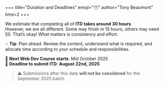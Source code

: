 
+++
title="Duration and Deadlines"
emoji="🕑"
author="Tony Beaumont"
time=2
+++
<!-- 
# Welcome from Tony

# The information you will find here is the information I found useful as a volunteer helping with the Introduction to Digital programme.

### Introduction

# The Introduction to Digital course is known as ITD. You can find an overview of how ITD works here [https://itd.codeyourfuture.io/how-itd-works/](https://itd.codeyourfuture.io/how-itd-works/)

# The role of volunteers is to review submissions by applicants and respond with feedback. The submissions will be found on the Dashboard. See the side menu for the instructions on how to access the dashboard.
-->


We estimate that completing all of **ITD takes around 30 hours**.  
However, we are all different. Some may finish in 15 hours, others may need 50. That’s okay! What matters is consistency and effort.

💡 **Tip**: Plan ahead. Review the content, understand what is required, and allocate time according to your schedule and responsibilities.

📅 **Next Web Dev Course starts**: Mid October 2025  
📌 **Deadline to submit ITD**: **August 22nd, 2025**

> ⚠️ Submissions after this date **will not be considered** for the September 2025 batch.

<br>

